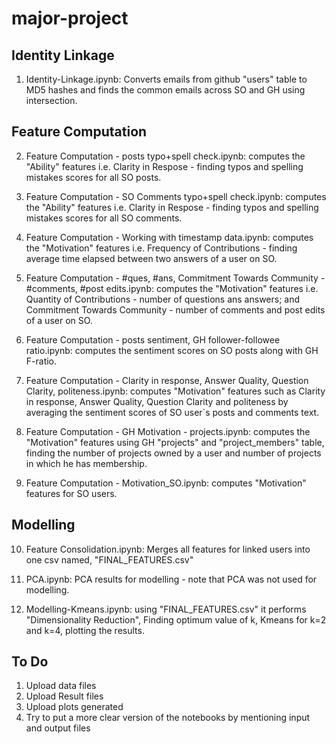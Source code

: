 # major-project

Identity Linkage
-------------------------------
1. Identity-Linkage.ipynb: Converts emails from github "users" table to MD5 hashes and finds the common emails across SO and GH using intersection.
   
Feature Computation
-------------------------------

2. Feature Computation - posts typo+spell check.ipynb: computes the "Ability" features i.e. Clarity in Respose - finding typos and spelling mistakes scores for all SO posts. 

3. Feature Computation - SO Comments typo+spell check.ipynb: computes the "Ability" features i.e. Clarity in Respose - finding typos and spelling mistakes scores for all SO comments. 

4. Feature Computation - Working with timestamp data.ipynb: computes the "Motivation" features i.e. Frequency of Contributions - finding average time elapsed between two answers of a user on SO.

5. Feature Computation - #ques, #ans, Commitment Towards Community - #comments, #post edits.ipynb: computes the "Motivation" features i.e. Quantity of Contributions - number of questions ans answers; and Commitment Towards Community - number of comments and post edits of a user on SO.

6. Feature Computation - posts sentiment, GH follower-followee ratio.ipynb: computes the sentiment scores on SO posts along with GH F-ratio.

7. Feature Computation - Clarity in response, Answer Quality, Question Clarity, politeness.ipynb: computes "Motivation" features such as Clarity in response, Answer Quality, Question Clarity and politeness by averaging the sentiment scores of SO user\`s posts and comments text.

8. Feature Computation - GH Motivation - projects.ipynb: computes the "Motivation" features using GH "projects" and "project_members" table, finding the number of projects owned by a user and number of projects in which he has membership.

9. Feature Computation - Motivation_SO.ipynb: computes "Motivation" features for SO users.

Modelling
------------------------------
10. Feature Consolidation.ipynb: Merges all features for linked users into one csv named, "FINAL_FEATURES.csv"

11. PCA.ipynb: PCA results for modelling - note that PCA was not used for modelling.

12. Modelling-Kmeans.ipynb: using "FINAL_FEATURES.csv" it performs "Dimensionality Reduction", Finding optimum value of k, Kmeans for k=2 and k=4, plotting the results.


To Do
-----
1. Upload data files
2. Upload Result files
3. Upload plots generated 
4. Try to put a more clear version of the notebooks by mentioning input and output files
